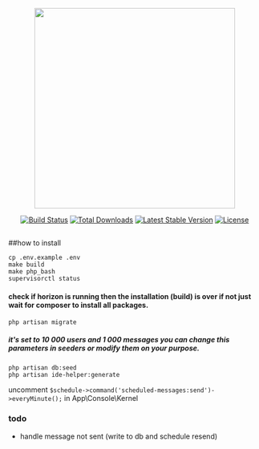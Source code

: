<p align="center"><img src="https://res.cloudinary.com/dtfbvvkyp/image/upload/v1566331377/laravel-logolockup-cmyk-red.svg" width="400"></p>

<p align="center">
<a href="https://travis-ci.org/laravel/framework"><img src="https://travis-ci.org/laravel/framework.svg" alt="Build Status"></a>
<a href="https://packagist.org/packages/laravel/framework"><img src="https://poser.pugx.org/laravel/framework/d/total.svg" alt="Total Downloads"></a>
<a href="https://packagist.org/packages/laravel/framework"><img src="https://poser.pugx.org/laravel/framework/v/stable.svg" alt="Latest Stable Version"></a>
<a href="https://packagist.org/packages/laravel/framework"><img src="https://poser.pugx.org/laravel/framework/license.svg" alt="License"></a>
</p>

## 
##how to install  

`cp .env.example .env`  
`make build`  
`make php_bash`  
`supervisorctl status`

  
#### check if horizon is running then the installation (build) is over if not just wait for composer to install all packages.  
`php artisan migrate`  
##### it's set to 10 000 users and 1 000 messages you can change this parameters in seeders or modify them on your purpose.
`php artisan db:seed`  
`php artisan ide-helper:generate`  

uncomment `$schedule->command('scheduled-messages:send')->everyMinute();` in App\Console\Kernel



### todo
- handle message not sent (write to db and schedule resend)
